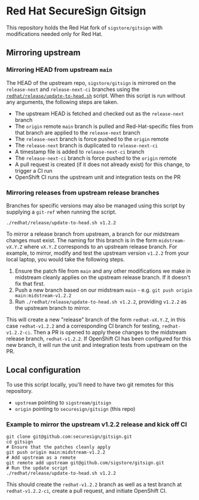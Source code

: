 # Red Hat SecureSign Gitsign

This repository holds the Red Hat fork of
`sigstore/gitsign` with modifications needed only for Red Hat.

## Mirroring upstream

### Mirroring HEAD from upstream `main`

The HEAD of the upstream repo, `sigstore/gitsign` is mirrored on the
`release-next` and `release-next-ci` branches using the [`redhat/release/update-to-head.sh`](redhat/release/update-to-head.sh) script. When this script is run without any arguments, the following steps are taken.

- The upstream HEAD is fetched and checked out as the `release-next` branch
- The `origin` remote `main` branch is pulled and Red-Hat-specific files from that branch are applied to the `release-next` branch
- The `release-next` branch is force pushed to the `origin` remote
- The `release-next` branch is duplicated to `release-next-ci`
- A timestamp file is added to `release-next-ci` branch
- The `release-next-ci` branch is force pushed to the `origin` remote
- A pull request is created (if it does not already exist) for this change, to trigger a CI run
- OpenShift CI runs the upstream unit and integration tests on the PR

### Mirroring releases from upstream release branches

Branches for specific versions may also be managed using this script by supplying a `git-ref` when running the script.

```
./redhat/release/update-to-head.sh v1.2.2
```

To mirror a release branch from upstream, a branch for our midstream changes must exist. The naming for this branch is in the form `midstream-vX.Y.Z` where `vX.Y.Z` corresponds to an upstream release branch. For example, to mirror, modify and test the upstream version `v1.2.2` from your local laptop, you would take the following steps.

1. Ensure the patch file from `main` and any other modifications we make in midstream cleanly applies on the upstream release branch. If it doesn't fix that first.
2. Push a new branch based on our midstream `main` - e.g. `git push origin main:midstream-v1.2.2`
3. Run `./redhat/release/update-to-head.sh v1.2.2`, providing `v1.2.2` as the upstream branch to mirror.

This will create a new "release" branch of the form `redhat-vX.Y.Z`, in this case `redhat-v1.2.2` and a corresponding CI branch for testing, `redhat-v1.2.2-ci`. Then a PR is opened to apply these changes to the midstream release branch, `redhat-v1.2.2`. If OpenShift CI has been configured for this new branch, it will run the unit and integration tests from upstream on the PR.

## Local configuration

To use this script locally, you'll need to have two git remotes for this repository.

- `upstream` pointing to `sigstream/gitsign`
- `origin` pointing to `securesign/gitsign` (this repo)

### Example to mirror the upstream v1.2.2 release and kick off CI
```
git clone git@github.com:securesign/gitsign.git
cd gitsign
# Ensure that the patches cleanly apply
git push origin main:midstream-v1.2.2
# Add upstream as a remote
git remote add upstream git@github.com/sigstore/gitsign.git
# Run the update script
./redhat/release/update-to-head.sh v1.2.2
```
This should create the `redhat-v1.2.2` branch as well as a test branch at `redhat-v1.2.2-ci`, create a pull request, and initiate OpenShift CI.
